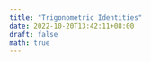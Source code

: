```yaml
---
title: "Trigonometric Identities"
date: 2022-10-20T13:42:11+08:00
draft: false
math: true
---
```



